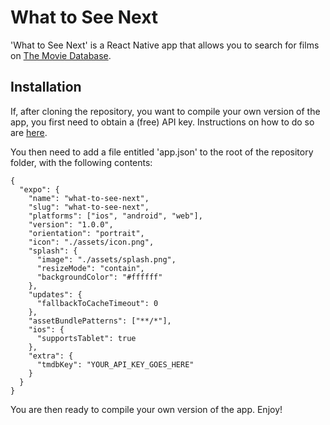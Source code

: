 # What to See Next

'What to See Next' is a React Native app that allows you to search for films on [The Movie Database](https://themoviedb.org).

## Installation

If, after cloning the repository, you want to compile your own version of the app, you first need to obtain a (free) API key. Instructions on how to do so are [here](https://developers.themoviedb.org/3/getting-started/introduction).

You then need to add a file entitled 'app.json' to the root of the repository folder, with the following contents:

```
{
  "expo": {
    "name": "what-to-see-next",
    "slug": "what-to-see-next",
    "platforms": ["ios", "android", "web"],
    "version": "1.0.0",
    "orientation": "portrait",
    "icon": "./assets/icon.png",
    "splash": {
      "image": "./assets/splash.png",
      "resizeMode": "contain",
      "backgroundColor": "#ffffff"
    },
    "updates": {
      "fallbackToCacheTimeout": 0
    },
    "assetBundlePatterns": ["**/*"],
    "ios": {
      "supportsTablet": true
    },
    "extra": {
      "tmdbKey": "YOUR_API_KEY_GOES_HERE"
    }
  }
}
```

You are then ready to compile your own version of the app. Enjoy!

